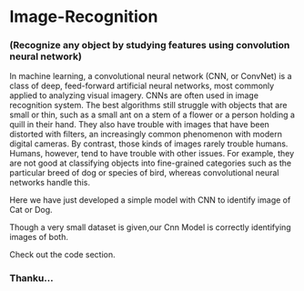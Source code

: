 # Image-Recognition
### (Recognize any object by studying features using convolution neural network)

In machine learning, a convolutional neural network (CNN, or ConvNet) is a class of deep, feed-forward artificial neural networks,
most commonly applied to analyzing visual imagery.
CNNs are often used in image recognition system.
The best algorithms still struggle with objects that are small or thin, such as a small ant on a stem of a flower or a person holding
a quill in their hand. They also have trouble with images that have been distorted with filters,
an increasingly common phenomenon with modern digital cameras.
By contrast, those kinds of images rarely trouble humans. Humans, however, tend to have trouble with other issues.
For example, they are not good at classifying objects into fine-grained categories such as the particular breed of dog or
species of bird, whereas convolutional neural networks handle this.

Here we have just developed a simple model with CNN to identify image of Cat or Dog.

Though a very small dataset is given,our Cnn Model is correctly identifying images of both.

Check out the code section.

### Thanku...
